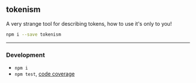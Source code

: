 tokenism
--------
A very strange tool for describing tokens, how to use it's only to you!

```sh
npm i --save tokenism
```

---

### Development

 - `npm i`
 - `npm test`, [code coverage](./coverage/lcov-report/index.html)
